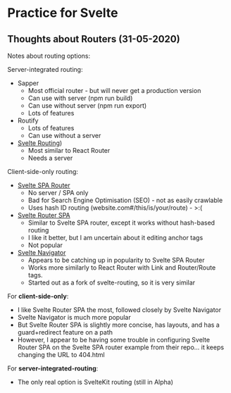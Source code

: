 # Practice for Svelte

## Thoughts about Routers (31-05-2020)

Notes about routing options:

Server-integrated routing:
* Sapper
  * Most official router - but will never get a production version
  * Can use with server (npm run build)
  * Can use without server (npm run export)
  * Lots of features
* Routify
  * Lots of features
  * Can use without a server
* [Svelte Routing](https://www.npmjs.com/package/svelte-routing))
  * Most similar to React Router
  * Needs a server

Client-side-only routing:
* [Svelte SPA Router](https://www.npmjs.com/package/svelte-spa-router)
  * No server / SPA only
  * Bad for Search Engine Optimisation (SEO) - not as easily crawlable
  * Uses hash ID routing (website.com#/this/is/your/route) - >:(
* [Svelte Router SPA](https://www.npmjs.com/package/svelte-router-spa)
  * Similar to Svelte SPA router, except it works without hash-based routing
  * I like it better, but I am uncertain about it editing anchor tags
  * Not popular
* [Svelte Navigator](https://www.npmjs.com/package/svelte-navigator)
  * Appears to be catching up in popularity to Svelte SPA Router
  * Works more similarly to React Router with Link and Router/Route tags.
  * Started out as a fork of svelte-routing, so it is very similar

For **client-side-only**:
* I like Svelte Router SPA the most, followed closely by Svelte Navigator
* Svelte Navigator is much more popular
* But Svelte Router SPA is slightly more concise, has layouts, and has a guard+redirect feature on a path
* However, I appear to be having some trouble in configuring Svelte Router SPA on the Svelte SPA router example from their repo... it keeps changing the URL to 404.html

For **server-integrated-routing**:
* The only real option is SvelteKit routing (still in Alpha)